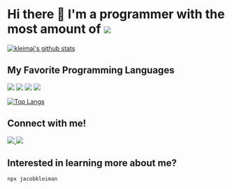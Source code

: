 # Hi there 👋 I'm a programmer with the most amount of <img src="https://img.shields.io/badge/SASS%20-hotpink.svg?&style=for-the-badge&logo=SASS&logoColor=white"/>

[![kleimaj's github stats](https://github-readme-stats.vercel.app/api?username=kleimaj&show_icons=true&theme=vue)](https://github.com/anuraghazra/github-readme-stats)

## My Favorite Programming Languages

<p>
<img src="https://img.shields.io/badge/javascript%20-%23323330.svg?&style=for-the-badge&logo=javascript&logoColor=%23F7DF1E"/>
<img src="https://img.shields.io/badge/python%20-%2314354C.svg?&style=for-the-badge&logo=python&logoColor=white"/>
<img src="https://img.shields.io/badge/typescript%20-%23007ACC.svg?&style=for-the-badge&logo=typescript&logoColor=white"/>
<img src="https://img.shields.io/badge/TikTok%20-%23000000.svg?&style=for-the-badge&logo=TikTok&logoColor=white"/>
</p>

[![Top Langs](https://github-readme-stats.vercel.app/api/top-langs/?username=kleimaj&layout=compact&hide=jupyter%20notebook,html)](https://github.com/anuraghazra/github-readme-stats)

## Connect with me!

<a href="https://www.linkedin.com/in/jacobakleiman/">
<img src="https://img.shields.io/badge/linkedin%20-%230077B5.svg?&style=for-the-badge&logo=linkedin&logoColor=white"/>
</a>
<a href="https://twitter.com/kleimaj">
<img src="https://img.shields.io/badge/@kleimaj%20-%231DA1F2.svg?&style=for-the-badge&logo=Twitter&logoColor=white"/>
</a>

## Interested in learning more about me?
```javascript
npx jacobkleiman
```
<!--
**kleimaj/kleimaj** is a ✨ _special_ ✨ repository because its `README.md` (this file) appears on your GitHub profile

Here are some ideas to get you started:

- 🔭 I’m currently working on ...
- 🌱 I’m currently learning TypeScript, Next.js, Gatsby...
- 👯 I’m looking to collaborate on a team with UX Designers and Developers!
- 🤔 I’m looking for help with advanced database concepts...
- 💬 Ask me about front-end engineering
- 📫 How to reach me: jacobakleiman@gmail.com
- ⚡ Fun fact: I play BASSS
-->
